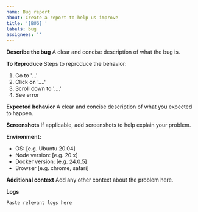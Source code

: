 ```yaml
---
name: Bug report
about: Create a report to help us improve
title: '[BUG] '
labels: bug
assignees: ''
---
```


**Describe the bug**
A clear and concise description of what the bug is.

**To Reproduce**
Steps to reproduce the behavior:

1. Go to '...'
2. Click on '....'
3. Scroll down to '....'
4. See error

**Expected behavior**
A clear and concise description of what you expected to happen.

**Screenshots**
If applicable, add screenshots to help explain your problem.

**Environment:**

- OS: [e.g. Ubuntu 20.04]
- Node version: [e.g. 20.x]
- Docker version: [e.g. 24.0.5]
- Browser [e.g. chrome, safari]

**Additional context**
Add any other context about the problem here.

**Logs**

```
Paste relevant logs here
```
